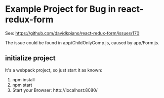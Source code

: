 # Example Project for Bug in react-redux-form
See: https://github.com/davidkpiano/react-redux-form/issues/170

The issue could be found in app/ChildOnlyComp.js,
caused by app/Form.js.



## initialize project
It's a webpack project, so just start it as known:
1. npm install
2. npm start
3. Start your Browser: http://localhost:8080/
